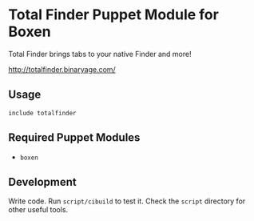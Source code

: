 # Total Finder Puppet Module for Boxen

Total Finder brings tabs to your native Finder and more!

http://totalfinder.binaryage.com/

## Usage

```puppet
include totalfinder
```

## Required Puppet Modules

* `boxen`

## Development

Write code. Run `script/cibuild` to test it. Check the `script`
directory for other useful tools.
